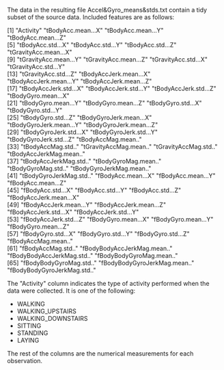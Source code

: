The data in the resulting file Accel&Gyro_means&stds.txt contain a tidy subset of the source data.  Included features are as follows:

 [1] "Activity"                    "tBodyAcc.mean...X"           "tBodyAcc.mean...Y"           "tBodyAcc.mean...Z"          
 [5] "tBodyAcc.std...X"            "tBodyAcc.std...Y"            "tBodyAcc.std...Z"            "tGravityAcc.mean...X"       
 [9] "tGravityAcc.mean...Y"        "tGravityAcc.mean...Z"        "tGravityAcc.std...X"         "tGravityAcc.std...Y"        
[13] "tGravityAcc.std...Z"         "tBodyAccJerk.mean...X"       "tBodyAccJerk.mean...Y"       "tBodyAccJerk.mean...Z"      
[17] "tBodyAccJerk.std...X"        "tBodyAccJerk.std...Y"        "tBodyAccJerk.std...Z"        "tBodyGyro.mean...X"         
[21] "tBodyGyro.mean...Y"          "tBodyGyro.mean...Z"          "tBodyGyro.std...X"           "tBodyGyro.std...Y"          
[25] "tBodyGyro.std...Z"           "tBodyGyroJerk.mean...X"      "tBodyGyroJerk.mean...Y"      "tBodyGyroJerk.mean...Z"     
[29] "tBodyGyroJerk.std...X"       "tBodyGyroJerk.std...Y"       "tBodyGyroJerk.std...Z"       "tBodyAccMag.mean.."         
[33] "tBodyAccMag.std.."           "tGravityAccMag.mean.."       "tGravityAccMag.std.."        "tBodyAccJerkMag.mean.."     
[37] "tBodyAccJerkMag.std.."       "tBodyGyroMag.mean.."         "tBodyGyroMag.std.."          "tBodyGyroJerkMag.mean.."    
[41] "tBodyGyroJerkMag.std.."      "fBodyAcc.mean...X"           "fBodyAcc.mean...Y"           "fBodyAcc.mean...Z"          
[45] "fBodyAcc.std...X"            "fBodyAcc.std...Y"            "fBodyAcc.std...Z"            "fBodyAccJerk.mean...X"      
[49] "fBodyAccJerk.mean...Y"       "fBodyAccJerk.mean...Z"       "fBodyAccJerk.std...X"        "fBodyAccJerk.std...Y"       
[53] "fBodyAccJerk.std...Z"        "fBodyGyro.mean...X"          "fBodyGyro.mean...Y"          "fBodyGyro.mean...Z"         
[57] "fBodyGyro.std...X"           "fBodyGyro.std...Y"           "fBodyGyro.std...Z"           "fBodyAccMag.mean.."         
[61] "fBodyAccMag.std.."           "fBodyBodyAccJerkMag.mean.."  "fBodyBodyAccJerkMag.std.."   "fBodyBodyGyroMag.mean.."    
[65] "fBodyBodyGyroMag.std.."      "fBodyBodyGyroJerkMag.mean.." "fBodyBodyGyroJerkMag.std.."

The "Activity" column indicates the type of activity performed when the data were collected.  It is one of the following:

- WALKING
- WALKING_UPSTAIRS
- WALKING_DOWNSTAIRS
- SITTING
- STANDING
- LAYING

The rest of the columns are the numerical measurements for each observation.